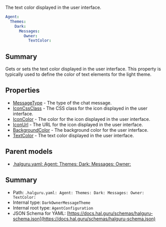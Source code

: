 <!--
title: TextColor
description: The text color displayed in the user interface.
version: 1.40.3-beta.6
generated: true
date: 2025-04-28
node: This file is generated by the command-line program: `halguru manual -c -m`
-->


The text color displayed in the user interface.

```yaml
Agent:
  Themes:
    Dark:
      Messages:
        Owner:
          TextColor:
```

## Summary

Gets or sets the text color displayed in the user interface. This property is typically used to define the color of text elements for the light theme.

## Properties

* [MessageType]((halguru)-agent-themes-dark-messages-owner-messagetype.md) - The type of the chat message.
* [IconCssClass]((halguru)-agent-themes-dark-messages-owner-iconcssclass.md) - The CSS class for the icon displayed in the user interface.
* [IconColor]((halguru)-agent-themes-dark-messages-owner-iconcolor.md) - The color for the icon displayed in the user interface.
* [IconUrl]((halguru)-agent-themes-dark-messages-owner-iconurl.md) - The URL for the icon displayed in the user interface.
* [BackgroundColor]((halguru)-agent-themes-dark-messages-owner-backgroundcolor.md) - The background color for the user interface.
* [TextColor]((halguru)-agent-themes-dark-messages-owner-textcolor.md) - The text color displayed in the user interface.

## Parent models

* [.halguru.yaml: Agent: Themes: Dark: Messages: Owner:]((halguru)-agent-themes-dark-messages-owner.md)
## Summary

* Path: `.halguru.yaml: Agent: Themes: Dark: Messages: Owner: TextColor:`
* Internal type: `DarkOwnerMessageTheme`
* Internal root type: `AgentConfiguration`
* JSON Schema for YAML: [https://docs.hal.guru/schemas/halguru-schema.json](https://docs.hal.guru/schemas/halguru-schema.json)
